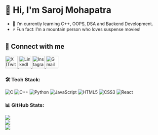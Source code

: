 # 👋 Hi, I'm Saroj Mohapatra  

- 🌱 I’m currently learning C++, OOPS, DSA and Backend Development.     
- ⚡ Fun fact: I’m a mountain person who loves suspense movies!  

## 🔗 Connect with me  

<a href="https://twitter.com/SarojMohapa7" target="_blank">
  <img src="https://cdn.jsdelivr.net/gh/simple-icons/simple-icons/icons/x.svg" alt="X (Twitter)" width="40" height="40" style="fill:#000000;"/>
</a>
<a href="https://www.linkedin.com/in/saroj0852/" target="_blank">
  <img src="https://cdn.jsdelivr.net/gh/simple-icons/simple-icons/icons/linkedin.svg" alt="LinkedIn" width="40" height="40" style="fill:#0A66C2; style=color= blue"/>
</a>
<a href="https://www.instagram.com/saroj__mohapatra__07/" target="_blank">
  <img src="https://upload.wikimedia.org/wikipedia/commons/e/e7/Instagram_logo_2016.svg" alt="Instagram" width="40" height="40"/>
</a>
<a href="mailto:mosaroj182@gmail.com" target="_blank">
  <img src="https://upload.wikimedia.org/wikipedia/commons/4/4e/Gmail_Icon.png" alt="Gmail" width="40" height="40"/>
</a>

### 🛠️ Tech Stack:
![C](https://img.shields.io/badge/c-%2300599C.svg?style=for-the-badge&logo=c&logoColor=white)
![C++](https://img.shields.io/badge/c++-%2300599C.svg?style=for-the-badge&logo=c%2B%2B&logoColor=white)
![Python](https://img.shields.io/badge/python-%233776AB.svg?style=for-the-badge&logo=python&logoColor=white)
![JavaScript](https://img.shields.io/badge/javascript-%23323330.svg?style=for-the-badge&logo=javascript&logoColor=%23F7DF1E)
![HTML5](https://img.shields.io/badge/html5-%23E34F26.svg?style=for-the-badge&logo=html5&logoColor=white)
![CSS3](https://img.shields.io/badge/css3-%231572B6.svg?style=for-the-badge&logo=css3&logoColor=white)
![React](https://img.shields.io/badge/react-%2361DAFB.svg?style=for-the-badge&logo=react&logoColor=black)

### 📊 GitHub Stats:
![](https://github-readme-stats.vercel.app/api?username=saroj0852&theme=tokyonight&hide_border=false&include_all_commits=true&count_private=true)<br/>
![](https://github-readme-streak-stats.herokuapp.com/?user=saroj0852&theme=tokyonight&hide_border=false)<br/>
![](https://github-readme-stats.vercel.app/api/top-langs/?username=saroj0852&theme=tokyonight&hide_border=false&layout=compact)
